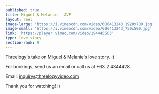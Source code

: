 ```yaml
---
published: true
title: Miguel & Melanie - AVP
layout: reel
image-large: 'https://i.vimeocdn.com/video/606413243_1920x700.jpg'
image-small: 'https://i.vimeocdn.com/video/606413243_750x500.jpg'
link: 'https://player.vimeo.com/video/194445503'
type: love-story
section-rank: 9
---
```

Threelogy's take on Miguel & Melanie's love story. :)

For bookings, send us an email or call us at +63 2 4344428

Email: inquiry@threelogyvideo.com

Thank you for watching! :)
